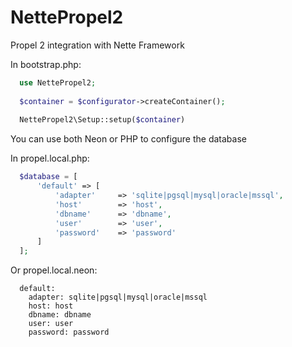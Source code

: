 NettePropel2
=================

Propel 2 integration with Nette Framework

In bootstrap.php:

```php
  use NettePropel2;
  
  $container = $configurator->createContainer();
  
  NettePropel2\Setup::setup($container)
```

You can use both Neon or PHP to configure the database

In propel.local.php:

```php
  $database = [
      'default' => [
          'adapter'     => 'sqlite|pgsql|mysql|oracle|mssql',
          'host'        => 'host',
          'dbname'      => 'dbname',
          'user'        => 'user',
          'password'    => 'password'
      ]
  ];
```

Or propel.local.neon:

```
  default:
    adapter: sqlite|pgsql|mysql|oracle|mssql
    host: host
    dbname: dbname
    user: user
    password: password
```